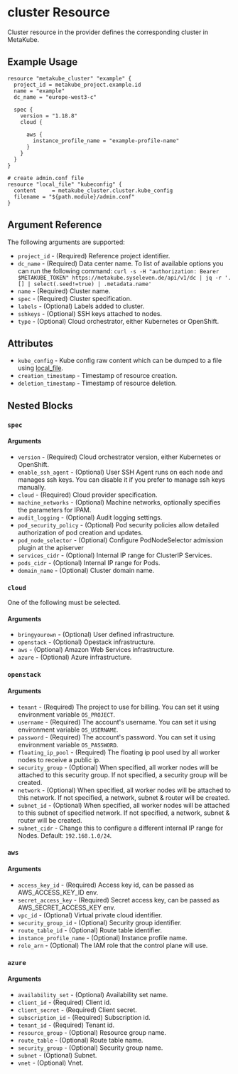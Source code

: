 # cluster Resource

Cluster resource in the provider defines the corresponding cluster in MetaKube.

## Example Usage

```hcl
resource "metakube_cluster" "example" {
  project_id = metakube_project.example.id
  name = "example"
  dc_name = "europe-west3-c"

  spec {
    version = "1.18.8"
    cloud {

      aws {
        instance_profile_name = "example-profile-name"
      }
    }
  }
}

# create admin.conf file
resource "local_file" "kubeconfig" {
  content     = metakube_cluster.cluster.kube_config
  filename = "${path.module}/admin.conf"
}
```

## Argument Reference

The following arguments are supported:

* `project_id` - (Required) Reference project identifier.
* `dc_name` - (Required) Data center name. To list of available options you can run the following command: `curl -s -H "authorization: Bearer $METAKUBE_TOKEN" https://metakube.syseleven.de/api/v1/dc | jq -r '.[] | select(.seed!=true) | .metadata.name'`
* `name` - (Required) Cluster name.
* `spec` - (Required) Cluster specification.
* `labels` - (Optional) Labels added to cluster.
* `sshkeys` - (Optional) SSH keys attached to nodes.
* `type` - (Optional) Cloud orchestrator, either Kubernetes or OpenShift.

## Attributes

* `kube_config` - Kube config raw content which can be dumped to a file using [local_file](https://registry.terraform.io/providers/hashicorp/local/latest/docs/resources/file).
* `creation_timestamp` - Timestamp of resource creation.
* `deletion_timestamp` - Timestamp of resource deletion.

## Nested Blocks

### `spec`

#### Arguments

* `version` - (Required) Cloud orchestrator version, either Kubernetes or OpenShift.
* `enable_ssh_agent` - (Optional) User SSH Agent runs on each node and manages ssh keys. You can disable it if you prefer to manage ssh keys manually.
* `cloud` - (Required) Cloud provider specification.
* `machine_networks` - (Optional) Machine networks, optionally specifies the parameters for IPAM.
* `audit_logging` - (Optional) Audit logging settings.
* `pod_security_policy` - (Optional) Pod security policies allow detailed authorization of pod creation and updates.
* `pod_node_selector` - (Optional) Configure PodNodeSelector admission plugin at the apiserver
* `services_cidr` - (Optional) Internal IP range for ClusterIP Services.
* `pods_cidr` - (Optional) Internal IP range for Pods.
* `domain_name` - (Optional) Cluster domain name.

### `cloud`

One of the following must be selected.

#### Arguments

* `bringyourown` - (Optional) User defined infrastructure.
* `openstack` - (Optional) Opestack infrastructure.
* `aws` - (Optional) Amazon Web Services infrastructure.
* `azure` - (Optional) Azure infrastructure.

### `openstack`

#### Arguments
* `tenant` - (Required) The project to use for billing. You can set it using environment variable `OS_PROJECT`.
* `username` - (Required) The account's username. You can set it using environment variable `OS_USERNAME`.
* `password` - (Required) The account's password. You can set it using environment variable `OS_PASSWORD`.
* `floating_ip_pool` - (Required) The floating ip pool used by all worker nodes to receive a public ip.
* `security_group` - (Optional) When specified, all worker nodes will be attached to this security group. If not specified, a security group will be created.
* `network` - (Optional) When specified, all worker nodes will be attached to this network. If not specified, a network, subnet & router will be created.
* `subnet_id` - (Optional) When specified, all worker nodes will be attached to this subnet of specified network. If not specified, a network, subnet & router will be created.
* `subnet_cidr` - Change this to configure a different internal IP range for Nodes. Default: `192.168.1.0/24`.

### `aws`

#### Arguments

* `access_key_id` - (Required) Access key id, can be passed as AWS_ACCESS_KEY_ID env.
* `secret_access_key` - (Required) Secret access key, can be passed as AWS_SECRET_ACCESS_KEY env.
* `vpc_id` - (Optional) Virtual private cloud identifier.
* `security_group_id` - (Optional) Security group identifier.
* `route_table_id` - (Optional) Route table identifier.
* `instance_profile_name` - (Optional) Instance profile name.
* `role_arn` - (Optional) The IAM role that the control plane will use.

### `azure`

#### Arguments
* `availability_set` - (Optional) Availability set name.
* `client_id` - (Required) Client id.
* `client_secret` - (Required) Client secret.
* `subscription_id` - (Required) Subscription id.
* `tenant_id` - (Required) Tenant id.
* `resource_group` - (Optional) Resource group name.
* `route_table` - (Optional) Route table name.
* `security_group` - (Optional) Security group name.
* `subnet` - (Optional) Subnet.
* `vnet` - (Optional) Vnet.
